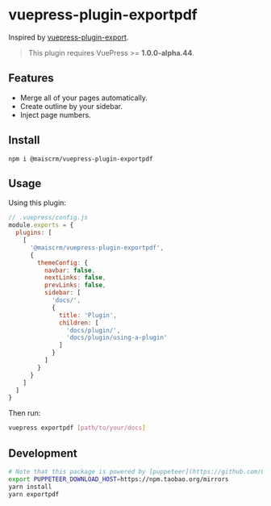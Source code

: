 # vuepress-plugin-exportpdf

Inspired by [vuepress-plugin-export](https://github.com/ulivz/vuepress-plugin-export).

> This plugin requires VuePress >= **1.0.0-alpha.44**.

## Features

- Merge all of your pages automatically.
- Create outline by your sidebar.
- Inject page numbers.

## Install

```shell
npm i @maiscrm/vuepress-plugin-exportpdf
```

## Usage

Using this plugin:

```javascript
// .vuepress/config.js
module.exports = {
  plugins: [
    [
      '@maiscrm/vuepress-plugin-exportpdf',
      {
        themeConfig: {
          navbar: false,
          nextLinks: false,
          prevLinks: false,
          sidebar: [
            'docs/',
            {
              title: 'Plugin',
              children: [
                'docs/plugin/',
                'docs/plugin/using-a-plugin'
              ]
            }
          ]
        }
      }
    ]
  ]
}
```

Then run:

```bash
vuepress exportpdf [path/to/your/docs]
```

## Development

```bash
# Note that this package is powered by [puppeteer](https://github.com/GoogleChrome/puppeteer), if you are in a mysterious wall, consider setting this [environment variables](https://github.com/GoogleChrome/puppeteer/blob/v1.11.0/docs/api.md#environment-variables) before installation.
export PUPPETEER_DOWNLOAD_HOST=https://npm.taobao.org/mirrors
yarn install
yarn exportpdf
```
